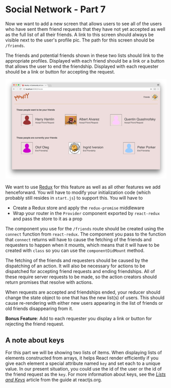 # Social Network - Part 7

Now we want to add a new screen that allows users to see all of the users who have sent them friend requests that they have not yet accepted as well as the full list of all their friends. A link to this screen should always be visible next to the user's profile pic. The path for this screen should be `/friends`.

The friends and potential friends shown in these two lists should link to the appropriate profiles. Displayed with each friend should be a link or a button that allows the user to end the friendship. Displayed with each requester should be a link or button for accepting the request.

![Munity friends](friends.png)

We want to use [Redux](../redux) for this feature as well as all other features we add henceforward. You will have to modify your initialization code (which probably still resides in `start.js`) to support this. You will have to

* Create a Redux store and apply the `redux-promise` middleware
* Wrap your router in the `Provider` component exported by `react-redux` and pass the store to it as a prop

The component you use for the `/friends` route should be created using the `connect` function from `react-redux`. The component you pass to the function that `connect` returns will have to cause the fetching of the friends and requesters to happen when it mounts, which means that it will have to be created with `class` so you can use the `componentDidMount` method.

The fetching of the friends and requesters should be caused by the dispatching of an action. It will also be necessary for actions to be dispatched for accepting friend requests and ending friendships. All of these require server requests to be made, so the action creators should return promises that resolve with actions.

When requests are accepted and friendships ended, your reducer should change the state object to one that has the new list(s) of users. This should cause re-rendering with either new users appearing in the list of friends or old friends disappearing from it.

**Bonus Feature**: Add to each requester you display a link or button for rejecting the friend request.

## A note about keys

For this part we will be showing two lists of items. When displaying lists of elements constructed from arrays, it helps React render efficiently if you give each element a special attribute named `key` and set each to a unique value. In our present situation, you could use the id of the user or the id of the friend request as the `key`. For more information about keys, see the [_Lists and Keys_](https://reactjs.org/docs/lists-and-keys.html) article from the guide at reactjs.org. 
